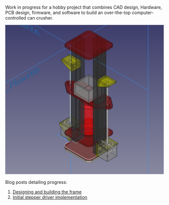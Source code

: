 Work in progress for a hobby project that combines CAD design,
Hardware, PCB design, firmware, and software to build an over-the-top
computer-controlled can crusher.

![Cad render](./can-crusher-cad.png)

Blog posts detailing progress:

1. [Designing and building the frame](https://www.grant-olson.net/news/2022/10/03/can-crusher-1.html)
2. [Initial stepper driver implementation](https://www.grant-olson.net/news/2022/10/09/can-crusher-2.html)